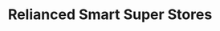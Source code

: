 ---
title: "Relianced Smart Super Stores"
url: /kottayam/relianced-smart-super-stores/
shop: Supermarkt
---